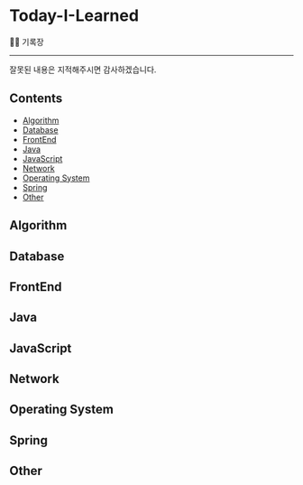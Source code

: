 # Today-I-Learned
👩‍💻 기록장  
<hr>
잘못된 내용은 지적해주시면 감사하겠습니다.

## Contents
- [Algorithm](#Algorithm)
- [Database](#Database)
- [FrontEnd](#FrontEnd)
- [Java](#Java)
- [JavaScript](#JavaScript)
- [Network](#Network)
- [Operating System](#OS)
- [Spring](#Spring)
- [Other](#Other)


## Algorithm
## Database
## FrontEnd
## Java
## JavaScript
## Network
## Operating System
## Spring
## Other